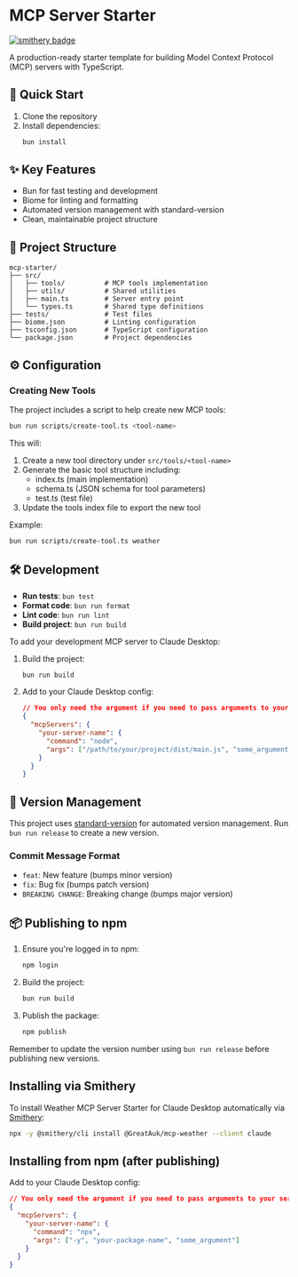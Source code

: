 # MCP Server Starter

[![smithery badge](https://smithery.ai/badge/@GreatAuk/mcp-weather)](https://smithery.ai/server/@GreatAuk/mcp-weather)

A production-ready starter template for building Model Context Protocol (MCP) servers with TypeScript.

## 🚀 Quick Start

1. Clone the repository
2. Install dependencies:
   ```bash
   bun install
   ```

## ✨ Key Features

- Bun for fast testing and development
- Biome for linting and formatting
- Automated version management with standard-version
- Clean, maintainable project structure

## 📂 Project Structure

```
mcp-starter/
├── src/
│   ├── tools/          # MCP tools implementation
│   ├── utils/          # Shared utilities
│   ├── main.ts         # Server entry point
│   └── types.ts        # Shared type definitions
├── tests/              # Test files
├── biome.json          # Linting configuration
├── tsconfig.json       # TypeScript configuration
└── package.json        # Project dependencies
```

## ⚙️ Configuration

### Creating New Tools

The project includes a script to help create new MCP tools:

```bash
bun run scripts/create-tool.ts <tool-name>
```

This will:
1. Create a new tool directory under `src/tools/<tool-name>`
2. Generate the basic tool structure including:
   - index.ts (main implementation)
   - schema.ts (JSON schema for tool parameters)
   - test.ts (test file)
3. Update the tools index file to export the new tool

Example:
```bash
bun run scripts/create-tool.ts weather
```

## 🛠️ Development

- **Run tests**: `bun test`
- **Format code**: `bun run format`
- **Lint code**: `bun run lint`
- **Build project**: `bun run build`

To add your development MCP server to Claude Desktop:

1. Build the project:
   ```bash
   bun run build
   ```
2. Add to your Claude Desktop config:
   ```json
   // You only need the argument if you need to pass arguments to your server
   {
     "mcpServers": {
       "your-server-name": {
         "command": "node",
         "args": ["/path/to/your/project/dist/main.js", "some_argument"]
       }
     }
   }
   ```

## 📜 Version Management

This project uses [standard-version](https://github.com/conventional-changelog/standard-version) for automated version management. Run `bun run release` to create a new version.

### Commit Message Format
- `feat`: New feature (bumps minor version)
- `fix`: Bug fix (bumps patch version)
- `BREAKING CHANGE`: Breaking change (bumps major version)

## 📦 Publishing to npm

1. Ensure you're logged in to npm:
   ```bash
   npm login
   ```
2. Build the project:
   ```bash
   bun run build
   ```
3. Publish the package:
   ```bash
   npm publish
   ```
Remember to update the version number using `bun run release` before publishing new versions.

## Installing via Smithery

To install Weather MCP Server Starter for Claude Desktop automatically via [Smithery](https://smithery.ai/server/@GreatAuk/mcp-weather):

```bash
npx -y @smithery/cli install @GreatAuk/mcp-weather --client claude
```

## Installing from npm (after publishing)

Add to your Claude Desktop config:
```json
// You only need the argument if you need to pass arguments to your server
{
  "mcpServers": {
    "your-server-name": {
      "command": "npx",
      "args": ["-y", "your-package-name", "some_argument"]
    }
  }
}
